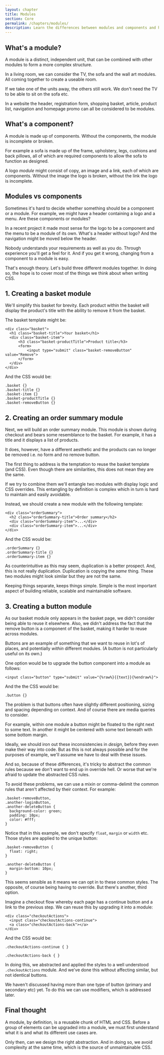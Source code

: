 ```yaml
---
layout: chapter
title: Modules
section: Core
permalink: /chapters/modules/
description: Learn the differences between modules and components and how to identify them within a design. We'll also code up some example modules together.
---
```


## What's a module?

A module is a distinct, independent unit, that can be combined with other modules to form a more complex structure.

In a living room, we can consider the TV, the sofa and the wall art modules. All coming together to create a useable room.

If we take one of the units away, the others still work. We don't need the TV to be able to sit on the sofa etc.

In a website the header, registration form, shopping basket, article, product list, navigation and homepage promo can all be considered to be modules.

## What's a component?

A module is made up of components. Without the components, the module is incomplete or broken.

For example a sofa is made up of the frame, upholstery, legs, cushions and back pillows, all of which are required components to allow the sofa to function as designed.

A logo *module* might consist of copy, an image and a link, each of which are components. Without the image the logo is broken, without the link the logo is incomplete.

## Modules vs components

Sometimes it's hard to decide whether something should be a component or a module. For example, we might have a header containing a logo and a menu. Are these components or modules?

In a recent project it made most sense for the logo to be a component and the menu to be a module of its own. What's a header without logo? And the navigation might be moved below the header.

Nobody understands your requirements as well as you do. Through experience you'll get a feel for it. And if you get it wrong, changing from a component to a module is easy.

That's enough theory. Let's build three different modules together. In doing so, the hope is to cover most of the things we think about when writing CSS.

## 1. Creating a basket module

We'll simplify this basket for brevity. Each product within the basket will display the product's title with the ability to remove it from the basket.

The basket template might be:

	<div class="basket">
	  <h1 class="basket-title">Your basket</h1>
	  <div class="basket-item">
	      <h3 class="basket-productTitle">Product title</h3>
          <form>
              <input type="submit" class="basket-removeButton" value="Remove">
	      </form>
	  </div>
	</div>

And the CSS would be:

	.basket {}
	.basket-title {}
	.basket-item {}
	.basket-productTitle {}
	.basket-removeButton {}

## 2. Creating an order summary module

Next, we will build an order summary module. This module is shown during checkout and bears some resemblance to the basket. For example, it has a title and it displays a list of products.

It does, however, have a different aesthetic and the products can no longer be removed i.e. no form and no remove button.

The first thing to address is the temptation to reuse the basket template (and CSS). Even though there are similarities, this does not mean they are the same.

If we try to combine them we'll entangle two modules with display logic and CSS overrides. This entangling by definition is complex which in turn is hard to maintain and easily avoidable.

Instead, we should create a new module with the following template:

	<div class="orderSummary">
	  <h2 class="orderSummary-title">Order summary</h2>
	  <div class="orderSummary-item">...</div>
	  <div class="orderSummary-item">...</div>
	</div>

And the CSS would be:

	.orderSummary {}
	.orderSummary-title {}
	.orderSummary-item {}

As counterintuitive as this may seem, duplication is a better prospect. And, this is not really duplication. Duplication is copying the *same* thing. These two modules might look similar but they are not the same.

Keeping things separate, keeps things simple. Simple is the most important aspect of building reliable, scalable and maintainable software.

## 3. Creating a button module

As our basket module only appears in the basket page, we didn't consider being able to reuse it elsewhere. Also, we didn't address the fact that the remove button is a component of the basket, making it harder to reuse across modules.

Buttons are an example of something that we want to reuse in lot's of places, and potentially *within* different modules. (A button is not particularly useful on its own.)

One option would be to upgrade the button component into a module as follows:

	<input class="button" type="submit" value="{%raw%}{{text}}{%endraw%}">

And the the CSS would be:

	.button {}

The problem is that buttons often have slightly different positioning, sizing and spacing depending on context. And of course there are media queries to consider.

For example, within one module a button might be floated to the right next to some text. In another it might be centered with some text beneath with some bottom margin.

Ideally, we should iron out these inconsistencies in *design*, before they even make their way into code. But as this is not always possible and for the purposes of example, we'll assume we have to deal with these issues.

And so, because of these differences, it's tricky to abstract the common rules because we don't want to end up in override hell. Or worse that we're afraid to update the abstracted CSS rules.

To avoid these problems, we can use a mixin or comma-delimit the common rules that aren't affected by their context. For example:

	.basket-removeButton,
	.another-loginButton,
	.another-deleteButton {
      background-color: green;
      padding: 10px;
      color: #fff;
	}

Notice that in this example, we don't specify `float`, `margin` or `width` etc. Those styles are applied to the unique button:

	.basket-removeButton {
	  float: right;
	}

	.another-deleteButton {
	  margin-bottom: 10px;
	}

This seems sensible as it means we can opt in to these common styles. The opposite, of course being having to override. But there's another, third option.

Imagine a checkout flow whereby each page has a continue button and a link to the previous step. We can reuse this by upgrading it into a module:

	<div class="checkoutActions">
	  <input class="checkoutActions-continue">
	  <a class="checkoutActions-back"></a>
	</div>

And the CSS would be:

	.checkoutActions-continue { }

	.checkoutActions-back { }

In doing this, we abstracted and applied the styles to a well understood `.checkoutActions` module. And we've done this without affecting similar, but not identical buttons.

We haven't discussed having more than one type of button (primary and secondary etc) yet. To do this we can use modifiers, which is addressed later.

## Final thought

A module, by definition, is a reusable chunk of HTML and CSS. Before a group of elements can be upgraded into a module, we must first understand what it is and what its different use cases are.

Only then, can we design the right abstraction. And in doing so, we avoid complexity at the same time, which is the source of unmaintainable CSS.
